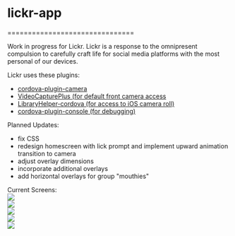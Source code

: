 # lickr-app
===============================

Work in progress for Lickr.
Lickr is a response to the omnipresent compulsion to carefully craft life for social media platforms with the most personal of our devices.

Lickr uses these plugins:

<ul>
<li><a href="https://github.com/apache/cordova-plugin-camera">cordova-plugin-camera</a></li>
<li><a href="https://github.com/EddyVerbruggen/VideoCapturePlus-PhoneGap-Plugin">VideoCapturePlus (for default front camera access</a></li>
<li><a href="https://github.com/coryjthompson/LibraryHelper-cordova">LibraryHelper-cordova (for access to iOS camera roll)</a></li>
<li><a href="https://github.com/apache/cordova-plugin-console">cordova-plugin-console (for debugging)</a></li>
</ul>


Planned Updates:
<ul>
<li>fix CSS</li>
<li>redesign homescreen with lick prompt and implement upward animation transition to camera</li>
<li>adjust overlay dimensions</li>
<li>incorporate additional overlays</li>
<li>add horizontal overlays for group "mouthies"</li>
</ul></li>

Current Screens:
</br>
<img src="https://github.com/SongHia/lickr-app/blob/master/documentation/IMG_1076.jpg?raw=true">
</br>
<img src="https://github.com/SongHia/lickr-app/blob/master/documentation/IMG_1077.jpg?raw=true">
</br>
<img src="https://github.com/SongHia/lickr-app/blob/master/documentation/IMG_1078.jpg?raw=true">
</br>
<img src="https://github.com/SongHia/lickr-app/blob/master/documentation/IMG_1080.jpg?raw=true">
</br>
<img src="https://github.com/SongHia/lickr-app/blob/master/documentation/IMG_1081.jpg?raw=true">
</br>